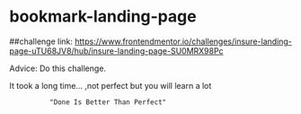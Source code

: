# bookmark-landing-page

##challenge link: https://www.frontendmentor.io/challenges/insure-landing-page-uTU68JV8/hub/insure-landing-page-SU0MRX98Pc

Advice: Do this challenge.

It took a long time... ,not perfect but you will learn a lot

              "Done Is Better Than Perfect"
